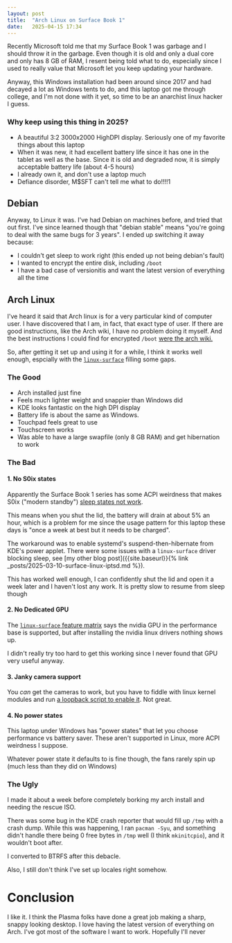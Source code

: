 ```yaml
---
layout: post
title:  "Arch Linux on Surface Book 1"
date:   2025-04-15 17:34
---
```


Recently Microsoft told me that my Surface Book 1 was garbage and I should throw
it in the garbage. Even though it is old and only a dual core and only has 8 GB
of RAM, I resent being told what to do, especially since I used to really value
that Microsoft let you keep updating your hardware. 

Anyway, this Windows installation had been around since 2017 and had decayed a
lot as Windows tents to do, and this laptop got me through college, and I'm 
not done with it yet, so time to be an anarchist linux hacker I guess.

### Why keep using this thing in 2025?

* A beautiful 3:2 3000x2000 HighDPI display. Seriously one of my favorite things
  about this laptop
* When it was new, it had excellent battery life since it has one in the tablet
  as well as the base. Since it is old and degraded now, it is simply acceptable
  battery life (about 4-5 hours)
* I already own it, and don't use a laptop much
* Defiance disorder, M$SFT can't tell me what to do!!!!1

## Debian

Anyway, to Linux it was. I've had Debian on machines before, and tried that out
first. I've since learned though that "debian stable" means "you're going to 
deal with the same bugs for 3 years". I ended up switching it away because:

* I couldn't get sleep to work right (this ended up not being debian's fault)
* I wanted to encrypt the entire disk, including `/boot`
* I have a bad case of versionitis and want the latest version of everything
  all the time

## Arch Linux
I've heard it said that Arch linux is for a very particular kind of computer
user. I have discovered that I am, in fact, that exact type of user. If there
are good instructions, like the Arch wiki, I have no problem doing it myself. 
And the best instructions I could find for encrypted `/boot` [were the arch wiki.](https://wiki.archlinux.org/title/Dm-crypt/Encrypting_an_entire_system#Encrypted_boot_partition_(GRUB))

So, after getting it set up and using it for a while, I think it works well 
enough, espcially with the [`linux-surface`](https://github.com/linux-surface/linux-surface)
filling some gaps. 

### The Good

* Arch installed just fine
* Feels much lighter weight and snappier than Windows did
* KDE looks fantastic on the high DPI display 
* Battery life is about the same as Windows. 
* Touchpad feels great to use
* Touchscreen works
* Was able to have a large swapfile (only 8 GB RAM) and get hibernation to work

### The Bad
#### 1. No S0ix states

Apparently the Surface Book 1 series has some ACPI weirdness that makes S0ix 
("modern standby") [sleep states not work](https://github.com/jakeday/linux-surface/issues/554).

This means when you shut the lid, the battery will drain at about 5% an hour,
which is a problem for me since the usage pattern for this laptop these days is
"once a week at best but it needs to be charged".

The workaround was to enable systemd's suspend-then-hibernate from KDE's power
applet. There were some issues with a `linux-surface` driver blocking sleep,
see [my other blog post]({{site.baseurl}}{% link _posts/2025-03-10-surface-linux-iptsd.md %}).

This has worked well enough, I can confidently shut the lid and open it a week
later and I haven't lost any work. It is pretty slow to resume from sleep though

#### 2. No Dedicated GPU

The [`linux-surface` feature matrix](https://github.com/linux-surface/linux-surface/wiki/Supported-Devices-and-Features#surface-books-and-surface-laptop-studio) says the
nvidia GPU in the performance base is supported, but after installing the nvidia
linux drivers nothing shows up.

I didn't really try too hard to get this working since I never found that GPU
very useful anyway.

#### 3. Janky camera support

You _can_ get the cameras to work, but you have to fiddle with linux kernel 
modules and run [a loopback script to enable it](https://neilzone.co.uk/2021/08/working-front-and-rear-cameras-on-debian-11-on-a-surface-pro-6-surfacebook-2-and-surface-go/). Not great.

#### 4. No power states

This laptop under Windows has "power states" that let you choose performance vs
battery saver. These aren't supported in Linux, more ACPI weirdness I suppose.

Whatever power state it defaults to is fine though, the fans rarely spin up
(much less than they did on Windows)

### The Ugly

I made it about a week before completely borking my arch install and needing
the rescue ISO.

There was some bug in the KDE crash reporter that would fill up `/tmp` with
a crash dump. While this was happening, I ran `pacman -Syu`, and something
didn't handle there being 0 free bytes in `/tmp` well (I think `mkinitcpio`), 
and it wouldn't boot after. 

I converted to BTRFS after this debacle.

Also, I still don't think I've set up locales right somehow.

# Conclusion

I like it. I think the Plasma folks have done a great job making a sharp, snappy
looking desktop. I love having the latest version of everything on Arch. I've
got most of the software I want to work. Hopefully I'll never
